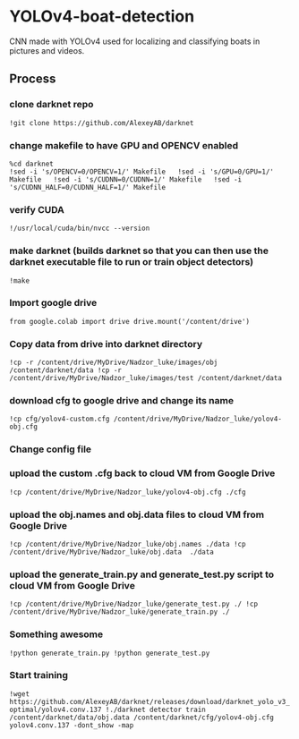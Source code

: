 # YOLOv4-boat-detection
CNN made with YOLOv4 used for localizing and classifying boats in pictures and videos.

## Process

### clone darknet repo
`!git clone https://github.com/AlexeyAB/darknet`

### change makefile to have GPU and OPENCV enabled
`%cd darknet`    
`!sed -i 's/OPENCV=0/OPENCV=1/' Makefile  
!sed -i 's/GPU=0/GPU=1/' Makefile  
!sed -i 's/CUDNN=0/CUDNN=1/' Makefile  
!sed -i 's/CUDNN_HALF=0/CUDNN_HALF=1/' Makefile`


### verify CUDA
`!/usr/local/cuda/bin/nvcc --version`

### make darknet (builds darknet so that you can then use the darknet executable file to run or train object detectors)
`!make`

### Import google drive
`from google.colab import drive
drive.mount('/content/drive')`

### Copy data from drive into darknet directory
`!cp -r /content/drive/MyDrive/Nadzor_luke/images/obj /content/darknet/data
!cp -r /content/drive/MyDrive/Nadzor_luke/images/test /content/darknet/data`

### download cfg to google drive and change its name
`!cp cfg/yolov4-custom.cfg /content/drive/MyDrive/Nadzor_luke/yolov4-obj.cfg`

### Change config file

### upload the custom .cfg back to cloud VM from Google Drive
`!cp /content/drive/MyDrive/Nadzor_luke/yolov4-obj.cfg ./cfg`

### upload the obj.names and obj.data files to cloud VM from Google Drive
`!cp /content/drive/MyDrive/Nadzor_luke/obj.names ./data
!cp /content/drive/MyDrive/Nadzor_luke/obj.data  ./data`

### upload the generate_train.py and generate_test.py script to cloud VM from Google Drive
`!cp /content/drive/MyDrive/Nadzor_luke/generate_test.py ./
!cp /content/drive/MyDrive/Nadzor_luke/generate_train.py ./`

### Something awesome
`!python generate_train.py
!python generate_test.py`

### Start training
`!wget https://github.com/AlexeyAB/darknet/releases/download/darknet_yolo_v3_optimal/yolov4.conv.137
!./darknet detector train /content/darknet/data/obj.data /content/darknet/cfg/yolov4-obj.cfg yolov4.conv.137 -dont_show -map`
